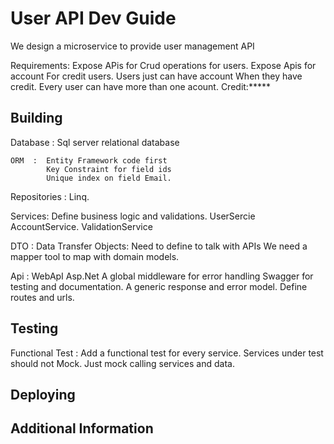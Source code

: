 # User API Dev Guide
We design a microservice to provide user management API

Requirements:
 Expose APis for Crud operations for users.
 Expose Apis for account For credit users.
 Users just can have account When they have credit.
 Every user can have more than one acount.
 Credit:***** 
 
## Building

Database :  Sql server relational database

	ORM  :  Entity Framework code first
		    Key Constraint for field ids 
		    Unique index on field Email.
		
	   
Repositories : Linq.

Services: Define business logic and validations.
		  UserSercie
		  AccountService.
		  ValidationService

DTO     : Data Transfer Objects: Need to define to talk with APIs
          We need a mapper tool to map with domain models.

Api :    WebApI Asp.Net 
          A global middleware for error handling
		  Swagger for testing and documentation.
		  A generic response and error model.
		  Define routes and urls.
		 
  
     
## Testing

Functional Test : Add a functional test for every service.
                  Services under test should not Mock. 
                  Just mock calling services and data.

## Deploying

## Additional Information

